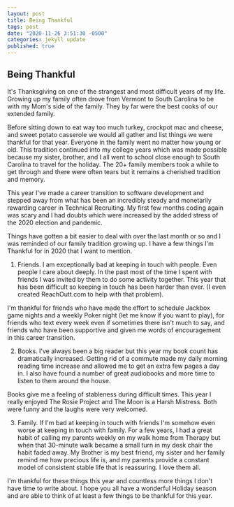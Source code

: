 ```yaml
---
layout: post
title: Being Thankful
tags: post
date: "2020-11-26 3:51:30 -0500"
categories: jekyll update
published: true
---
```


## Being Thankful

It's Thanksgiving on one of the strangest and most difficult years of my life. Growing up my family often drove from Vermont to South Carolina to be with my Mom's side of the family. They by far were the best cooks of our extended family. 

Before sitting down to eat way too much turkey, crockpot mac and cheese, and sweet potato casserole we would all gather and list things we were thankful for that year. Everyone in the family went no matter how young or old. This tradition continued into my college years which was made possible because my sister, brother, and I all went to school close enough to South Carolina to travel for the holiday. The 20+ family members took a while to get through and there were often tears but it remains a cherished tradition and memory.

This year I've made a career transition to software development and stepped away from what has been an incredibly steady and monetarily rewarding career in Technical Recruiting. My first few months coding again was scary and I had doubts which were increased by the added stress of the 2020 election and pandemic. 

Things have gotten a bit easier to deal with over the last month or so and I was reminded of our family tradition growing up. I have a few things I'm Thankful for in 2020 that I want to mention. 

1. Friends. 
I am exceptionally bad at keeping in touch with people. Even people I care about deeply. In the past most of the time I spent with friends I was invited by them to do some activity together. This year that has been difficult so keeping in touch has been harder than ever. (I even created ReachOutt.com to help with that problem). 

I'm thankful for friends who have made the effort to schedule Jackbox game nights and a weekly Poker night (let me know if you want to play), for friends who text every week even if sometimes there isn't much to say, and friends who have been supportive and given me words of encouragement in this career transition.

2. Books.
I've always been a big reader but this year my book count has dramatically increased. Getting rid of a commute made my daily morning reading time increase and allowed me to get an extra few pages a day in. I also have found a number of great audiobooks and more time to listen to them around the house. 

Books give me a feeling of stableness during difficult times. This year I really enjoyed The Rosie Project and The Moon is a Harsh Mistress. Both were funny and the laughs were very welcomed.

3. Family. 
If I'm bad at keeping in touch with friends I'm somehow even worse at keeping in touch with family. For a few years, I had a great habit of calling my parents weekly on my walk home from Therapy but when that 30-minute walk became a small turn in my desk chair the habit faded away. 
My Brother is my best friend, my sister and her family remind me how precious life is, and my parents provide a constant model of consistent stable life that is reassuring. I love them all. 

I'm thankful for these things this year and countless more things I don't have time to write about. I hope you all have a wonderful Holiday season and are able to think of at least a few things to be thankful for this year. 

